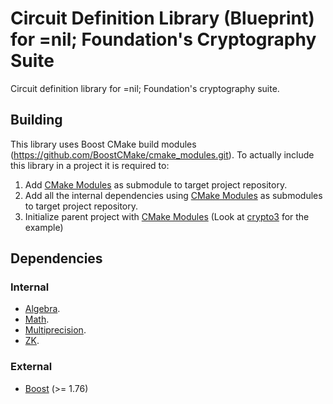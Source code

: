 # Circuit Definition Library (Blueprint) for =nil; Foundation's Cryptography Suite

Circuit definition library for =nil; Foundation's cryptography suite.

## Building

This library uses Boost CMake build modules (https://github.com/BoostCMake/cmake_modules.git).
To actually include this library in a project it is required to:

1. Add [CMake Modules](https://github.com/BoostCMake/cmake_modules.git) as submodule to target project repository.
2. Add all the internal dependencies using [CMake Modules](https://github.com/BoostCMake/cmake_modules.git) as submodules to target project repository.
3. Initialize parent project with [CMake Modules](https://github.com/BoostCMake/cmake_modules.git) (Look at [crypto3](https://github.com/nilfoundation/crypto3.git) for the example)

## Dependencies

### Internal

* [Algebra](https://github.com/nilfoundation/crypto3-algebra.git).
* [Math](https://github.com/nilfoundation/crypto3-math.git).
* [Multiprecision](https://github.com/nilfoundation/crypto3-multiprecision.git).
* [ZK](https://github.com/nilfoundation/crypto3-zk.git).

### External
* [Boost](https://boost.org) (>= 1.76)